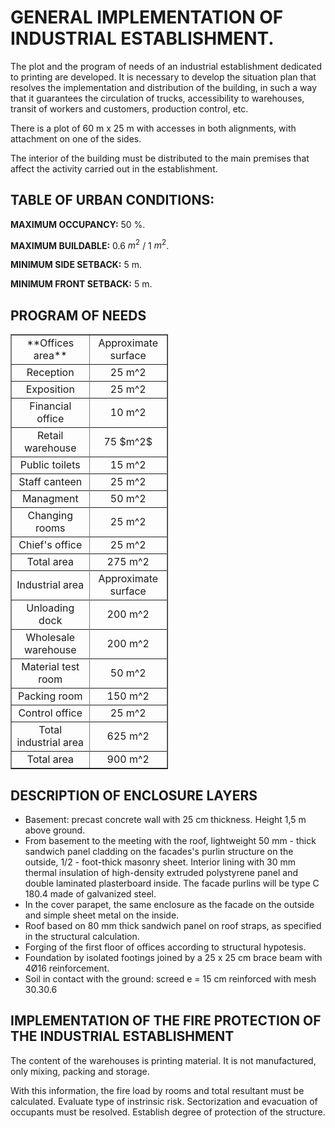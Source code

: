 # GENERAL IMPLEMENTATION OF INDUSTRIAL ESTABLISHMENT.
The plot and the program of needs of an industrial establishment dedicated to printing are developed.
It is necessary to develop the situation plan that resolves the implementation and distribution of the building, in such a way that it guarantees the circulation of trucks, accessibility to warehouses, transit of workers and customers, production control, etc.

There is a plot of 60 m x 25 m with accesses in both alignments, with attachment on one of the sides.

The interior of the building must be distributed to the main premises that affect the activity carried out in the establishment.

## TABLE OF URBAN CONDITIONS:
**MAXIMUM OCCUPANCY:** 50 %.

**MAXIMUM BUILDABLE:** 0.6 $m^2$ / 1 $m^2$.

**MINIMUM SIDE SETBACK:** 5 m.

**MINIMUM FRONT SETBACK:** 5 m.

## PROGRAM OF NEEDS
<table style="width: 50%; text-align: center;" class="table" cellpading="0" cellspacing="0" border="1">
    <tr>
        <td style="width: 50%;"> **Offices area** </td>
        <td style="width: 50%;"> Approximate surface </td>
    </tr>
    <tr>
        <td style="width: 50%;"> Reception </td>
        <td style="width: 50%;"> 25 m^2 </td>
    <tr>
    <tr>
        <td style="width: 50%;"> Exposition </td>
        <td style="width: 50%;"> 25 m^2 </td>
    <tr>
    <tr>
        <td style="width: 50%;"> Financial office </td>
        <td style="width: 50%;"> 10 m^2 </td>
    <tr>
    <tr>
        <td style="width: 50%;"> Retail warehouse </td>
        <td style="width: 50%;"> 75 $m^2$ </td>
    <tr>
    <tr>
        <td style="width: 50%;"> Public toilets </td>
        <td style="width: 50%;"> 15 m^2 </td>
    <tr>
    <tr>
        <td style="width: 50%;"> Staff canteen </td>
        <td style="width: 50%;"> 25 m^2 </td>
    <tr>
    <tr>
        <td style="width: 50%;"> Managment </td>
        <td style="width: 50%;"> 50 m^2 </td>
    <tr>
    <tr>
        <td style="width: 50%;"> Changing rooms </td>
        <td style="width: 50%;"> 25 m^2 </td>
    <tr>
    <tr>
        <td style="width: 50%;"> Chief's office </td>
        <td style="width: 50%;"> 25 m^2 </td>
    <tr>
    <tr>
        <td style="width: 50%;"> Total area </td>
        <td style="width: 50%;"> 275 m^2 </td>
    <tr>
    <tr>
        <td style="width: 50%;"> Industrial area </td>
        <td style="width: 50%;"> Approximate surface </td>
    <tr>
    <tr>
        <td style="width: 50%;"> Unloading dock </td>
        <td style="width: 50%;"> 200 m^2 </td>
    <tr>
    <tr>
        <td style="width: 50%;"> Wholesale warehouse </td>
        <td style="width: 50%;"> 200 m^2 </td>
    <tr>
    <tr>
        <td style="width: 50%;"> Material test room </td>
        <td style="width: 50%;"> 50 m^2 </td>
    <tr>
    <tr>
        <td style="width: 50%;"> Packing room </td>
        <td style="width: 50%;"> 150 m^2 </td>
    <tr>
    <tr>
        <td style="width: 50%;"> Control office </td>
        <td style="width: 50%;"> 25 m^2 </td>
    <tr>
    <tr>
        <td style="width: 50%;"> Total industrial area </td>
        <td style="width: 50%;"> 625 m^2 </td>
    <tr>
    <tr>
        <td style="width: 50%;"> Total area </td>
        <td style="width: 50%;"> 900 m^2 </td>
    <tr>
</table>

## DESCRIPTION OF ENCLOSURE LAYERS
* Basement: precast concrete wall with 25 cm thickness. Height 1,5 m above ground.
* From basement to the meeting with the roof, lightweight 50 mm - thick sandwich panel cladding on the facades's purlin structure on the outside, 1/2 - foot-thick masonry sheet. Interior lining with 30 mm thermal insulation of high-density extruded polystyrene panel and double laminated plasterboard inside. The facade purlins will be type C 180.4 made of galvanized steel. 
* In the cover parapet, the same enclosure as the facade on the outside and simple sheet metal on the inside. 
* Roof based on 80 mm thick sandwich panel on roof straps, as specified in the structural calculation.
* Forging of the first floor of offices according to structural hypotesis. 
* Foundation by isolated footings joined by a 25 x 25 cm brace beam with 4Ø16 reinforcement.
* Soil in contact with the ground: screed e = 15 cm reinforced with mesh 30.30.6

## IMPLEMENTATION OF THE FIRE PROTECTION OF THE INDUSTRIAL ESTABLISHMENT

The content of the warehouses is printing material. It is not manufactured, only mixing, packing and storage. 

With this information, the fire load by rooms and total resultant must be calculated. Evaluate type of instrinsic risk. Sectorization and evacuation of occupants must be resolved. Establish degree of protection of the structure. 